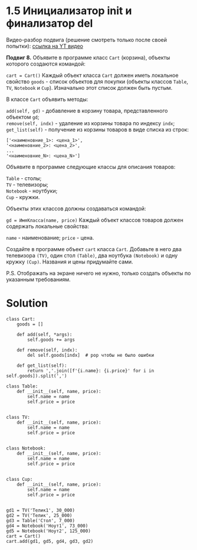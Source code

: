 # 1.5 Инициализатор __init__ и финализатор __del__

Видео-разбор подвига (решение смотреть только 
после своей попытки): [ссылка на YT видео](https://youtu.be/HbtVara1GPI)

**Подвиг 8.** Объявите в программе класс `Cart` (корзина),
объекты которого создаются командой:

`cart = Cart()`
Каждый объект класса `Cart` должен иметь локальное свойство
`goods` - список объектов для покупки (объекты классов `Table`,
`TV`, `Notebook` и `Cup`). Изначально этот список должен быть пустым.

В классе `Cart` объявить методы:

`add(self, gd)` - добавление в корзину товара, представленного объектом `gd`;\
`remove(self, indx)` - удаление из корзины товара по индексу `indx`;\
`get_list(self)` - получение из корзины товаров в виде списка из строк:
```
['<наименовние_1>: <цена_1>',
'<наименовние_2>: <цена_2>',
...
'<наименовние_N>: <цена_N>']
```
Объявите в программе следующие классы для описания товаров:

`Table` - столы;\
`TV` - телевизоры;\
`Notebook` - ноутбуки;\
`Cup` - кружки.

Объекты этих классов должны создаваться командой:

`gd = ИмяКласса(name, price)`
Каждый объект классов товаров должен содержать локальные свойства:

`name` - наименование;
`price` - цена.

Создайте в программе объект `cart` класса `Cart`. Добавьте в 
него два телевизора `(TV)`, один стол `(Table)`, два ноутбука 
`(Notebook)` и одну кружку `(Cup)`. Названия и цены придумайте сами. 

P.S. Отображать на экране ничего не нужно, только создать
объекты по указанным требованиям.

# Solution

```
class Cart:
    goods = []

    def add(self, *args):
        self.goods += args

    def remove(self, indx):
        del self.goods[indx]  # pop чтобы не было ошибки

    def get_list(self):
        return ','.join([f'{i.name}: {i.price}' for i in self.goods]).split(',')

class Table:
    def __init__(self, name, price):
        self.name = name
        self.price = price


class TV:
    def __init__(self, name, price):
        self.name = name
        self.price = price


class Notebook:
    def __init__(self, name, price):
        self.name = name
        self.price = price


class Cup:
    def __init__(self, name, price):
        self.name = name
        self.price = price


gd1 = TV('Телик1', 30_000)
gd2 = TV('Телик', 25_000)
gd3 = Table('Стол', 7_000)
gd4 = Notebook('Ноут1', 73_000)
gd5 = Notebook('Ноут2', 125_000)
cart = Cart()
cart.add(gd1, gd5, gd4, gd3, gd2)
```
